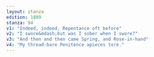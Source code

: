 ```yaml
---
layout: stanza
edition: 1889
stanza: 94
v1: "Indeed, indeed, Repentance oft before"
v2: "I swore&mdash;but was I sober when I swore?"
v3: "And then and then came Spring, and Rose-in-hand"
v4: "My thread-bare Penitence apieces tore."
---
```

